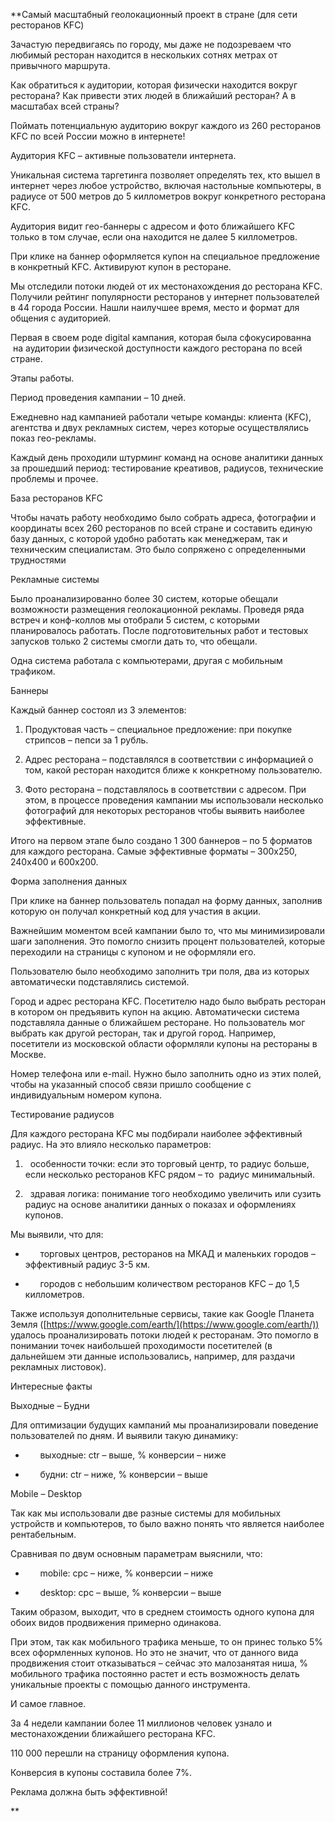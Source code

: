 **Самый масштабный геолокационный проект в стране (для сети ресторанов KFC)



Зачастую передвигаясь по городу, мы даже не подозреваем что любимый ресторан находится в нескольких сотнях метрах от привычного маршрута.

Как обратиться к аудитории, которая физически находится вокруг ресторана? Как привести этих людей в ближайший ресторан? А в масштабах всей страны?



Поймать потенциальную аудиторию вокруг каждого из 260 ресторанов KFC по всей России можно в интернете!



Аудитория KFC – активные пользователи интернета.

Уникальная система таргетинга позволяет определять тех, кто вышел в интернет через любое устройство, включая настольные компьютеры, в радиусе от 500 метров до 5 киллометров вокруг конкретного ресторана KFC.



Аудитория видит гео-баннеры с адресом и фото ближайшего KFC только в том случае, если она находится не далее 5 киллометров.

При клике на баннер оформляется купон на специальное предложение в конкретный KFC. Активируют купон в ресторане.



Мы отследили потоки людей от их местонахождения до ресторана KFC. Получили рейтинг популярности ресторанов у интернет пользователей в 44 города России. Нашли наилучшее время, место и формат для общения с аудиторией.



Первая в своем роде digital кампания, которая была сфокусированна  на аудитории физической доступности каждого ресторана по всей стране.





Этапы работы.



Период проведения кампании – 10 дней.

Ежедневно над кампанией работали четыре команды: клиента (KFC), агентства и двух рекламных систем, через которые осуществлялись показ гео-рекламы.

Каждый день проходили штурминг команд на основе аналитики данных за прошедший период: тестирование креативов, радиусов, технические проблемы и прочее.



База ресторанов KFC

Чтобы начать работу необходимо было собрать адреса, фотографии и координаты всех 260 ресторанов по всей стране и составить единую базу данных, с которой удобно работать как менеджерам, так и техническим специалистам. Это было сопряжено с определенными трудностями



Рекламные системы

Было проанализированно более 30 систем, которые обещали возможности размещения геолокационной рекламы. Проведя ряда встреч и конф-коллов мы отобрали 5 систем, с которыми планировалось работать. После подготовительных работ и тестовых запусков только 2 системы смогли дать то, что обещали.

Одна система работала с компьютерами, другая с мобильным трафиком.



Баннеры

Каждый баннер состоял из 3 элементов:

1) Продуктовая часть – специальное предложение: при покупке стрипсов – пепси за 1 рубль.

2) Адрес ресторана – подставлялся в соответствии с информацией о том, какой ресторан находится ближе к конкретному пользователю.

3) Фото ресторана – подставлялось в соответствии с адресом. При этом, в процессе проведения кампании мы использовали несколько фотографий для некоторых ресторанов чтобы выявить наиболее эффективные.

Итого на первом этапе было создано 1 300 баннеров – по 5 форматов для каждого ресторана. Самые эффективные форматы – 300х250, 240х400 и 600х200.



Форма заполнения данных

При клике на баннер пользователь попадал на форму данных, заполнив которую он получал конкретный код для участия в акции.

Важнейшим моментом всей кампании было то, что мы минимизировали шаги заполнения. Это помогло снизить процент пользователей, которые переходили на страницы с купоном и не оформляли его.

Пользователю было необходимо заполнить три поля, два из которых автоматически подставлялись системой.

Город и адрес ресторана KFC. Посетителю надо было выбрать ресторан в котором он предъявить купон на акцию. Автоматически система подставляла данные о ближайшем ресторане. Но пользователь мог выбрать как другой ресторан, так и другой город. Например, посетители из московской области оформляли купоны на рестораны в Москве.

Номер телефона или e-mail. Нужно было заполнить одно из этих полей, чтобы на указанный способ связи пришло сообщение с индивидуальным номером купона.



Тестирование радиусов

Для каждого ресторана KFC мы подбирали наиболее эффективный радиус. На это влияло несколько параметров:

1)   особенности точки: если это торговый центр, то радиус больше, если несколько ресторанов KFC рядом – то  радиус минимальный.

2)   здравая логика: понимание того необходимо увеличить или сузить радиус на основе аналитики данных о показах и оформлениях купонов.

Мы выявили, что для:

-       торговых центров, ресторанов на МКАД и маленьких городов – эффективный радиус 3-5 км.

-       городов с небольшим количеством ресторанов KFC – до 1,5 киллометров.

Также используя дополнительные сервисы, такие как Google Планета Земля ([https://www.google.com/earth/](https://www.google.com/earth/)) удалось проанализировать потоки людей к ресторанам. Это помогло в понимании точек наибольшей проходимости посетителей (в дальнейшем эти данные использовались, например, для раздачи рекламных листовок).



Интересные факты



Выходные – Будни

Для оптимизации будущих кампаний мы проанализировали поведение пользователей по дням. И выявили такую динамику:

-       выходные: ctr – выше, % конверсии – ниже

-       будни: ctr – ниже, % конверсии – выше



Mobile – Desktop

Так как мы использовали две разные системы для мобильных устройств и компьютеров, то было важно понять что является наиболее рентабельным.

Сравнивая по двум основным параметрам выяснили, что:

-       mobile: cpc – ниже, % конверсии – ниже

-       desktop: cpc – выше, % конверсии – выше

Таким образом, выходит, что в среднем стоимость одного купона для обоих видов продвижения примерно одинакова.

При этом, так как мобильного трафика меньше, то он принес только 5% всех оформленных купонов. Но это не значит, что от данного вида продвижения стоит отказываться – сейчас это малозанятая ниша, % мобильного трафика постоянно растет и есть возможность делать уникальные проекты с помощью данного инструмента.



И самое главное.

За 4 недели кампании более 11 миллионов человек узнало и местонахождении ближайшего ресторана KFC.

110 000 перешли на страницу оформления купона.

Конверсия в купоны составила более 7%.



Реклама должна быть эффективной!


**
